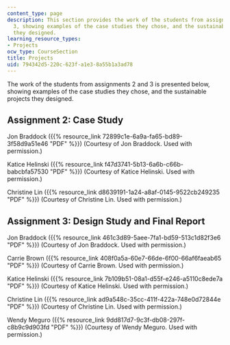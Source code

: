 ```yaml
---
content_type: page
description: This section provides the work of the students from assignments 2 and
  3, showing examples of the case studies they chose, and the sustainable projects
  they designed.
learning_resource_types:
- Projects
ocw_type: CourseSection
title: Projects
uid: 794342d5-220c-623f-a1e3-8a55b1a3ad78
---
```


The work of the students from assignments 2 and 3 is presented below, showing examples of the case studies they chose, and the sustainable projects they designed.

Assignment 2: Case Study
------------------------

Jon Braddock ({{% resource_link 72899c1e-6a9a-fa65-bd89-3f58d9a51e46 "PDF" %}}) (Courtesy of Jon Braddock. Used with permission.)

Katice Helinski ({{% resource_link f47d3741-5b13-6a6b-c66b-babcbfa57530 "PDF" %}}) (Courtesy of Katice Helinski. Used with permission.)

Christine Lin ({{% resource_link d8639191-1a24-a8af-0145-9522cb249235 "PDF" %}}) (Courtesy of Christine Lin. Used with permission.)

Assignment 3: Design Study and Final Report
-------------------------------------------

Jon Braddock ({{% resource_link 461c3d89-5aee-7fa1-bd59-513c1d82f3e6 "PDF" %}}) (Courtesy of Jon Braddock. Used with permission.)

Carrie Brown ({{% resource_link 408f0a5a-60e7-66de-6f00-66af6faeab65 "PDF" %}}) (Courtesy of Carrie Brown. Used with permission.)

Katice Helinski ({{% resource_link 7b109b51-08a1-d55f-e246-a5110c8ede7a "PDF" %}}) (Courtesy of Katice Helinski. Used with permission.)

Christine Lin ({{% resource_link ad9a548c-35cc-411f-422a-748e0d72844e "PDF" %}}) (Courtesy of Christine Lin. Used with permission.)

Wendy Meguro ({{% resource_link 9dd817d7-9c3f-db08-297f-c8b9c9d903fd "PDF" %}}) (Courtesy of Wendy Meguro. Used with permission.)